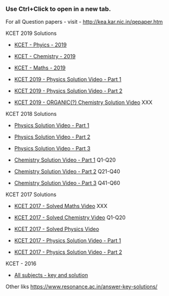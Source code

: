 ### Use Ctrl+Click to open in a new tab.

For all Question papers - visit - http://kea.kar.nic.in/qepaper.htm

KCET 2019 Solutions
* [KCET - Phyics - 2019](https://www.resonance.ac.in/answer-key-solutions/KCET/2019/Solutions/Physics.pdf)
* [KCET - Chemistry - 2019](https://www.resonance.ac.in/answer-key-solutions/KCET/2019/Solutions/Chemistry-v2.pdf)
* [KCET - Maths - 2019](https://www.resonance.ac.in/answer-key-solutions/KCET/2019/Solutions/Maths-Code-C3.pdf)

* [KCET 2019 - Physics Solution Video - Part 1](https://www.youtube.com/watch?v=cCb2xNnNmOo)
* [KCET 2019 - Physics Solution Video - Part 2](https://www.youtube.com/watch?v=EneempHaEss)
* [KCET 2019 - ORGANIC(?) Chemistry Solution Video](https://www.youtube.com/watch?v=A5FNqQSCf8c) XXX


KCET 2018 Solutions
* [Physics Solution Video - Part 1](https://www.youtube.com/watch?v=kFgn2X6-jQU)
* [Physics Solution Video - Part 2](https://www.youtube.com/watch?v=cB_TGQNx8G4)
* [Physics Solution Video - Part 3](https://www.youtube.com/watch?v=LxNLTsU0IXc)

* [Chemistry Solution Video - Part 1](https://www.youtube.com/watch?v=vE2puR33T6M) Q1-Q20
* [Chemistry Solution Video - Part 2](https://www.youtube.com/watch?v=QV6iNLdVP3g) Q21-Q40
* [Chemistry Solution Video - Part 3](https://www.youtube.com/watch?v=-ZU2Z8C-QuY) Q41-Q60

KCET 2017 Solutions
* [KCET 2017 - Solved Maths Video](https://www.youtube.com/watch?v=9IEK0gA5TCg) XXX
* [KCET 2017 - Solved Chemistry Video](https://www.youtube.com/watch?v=HjklyZEROMU) Q1-Q20

* [KCET 2017 - Solved Physics Video](https://www.youtube.com/watch?v=WRYzHr7GJGQ)

* [KCET 2017 - Physics Solution Video - Part 1](https://www.youtube.com/watch?v=vokPTvHQCmQ)
* [KCET 2017 - Physics Solution Video - Part 2](https://www.youtube.com/watch?v=K-cBms92HTQ)

KCET - 2016
* [All subjects - key and solution](https://www.resonance.ac.in/answer-key-solutions/KCET/2016/Solutions/205-KCET-May-2016-Paper-Solution.pdf)


Other liks
https://www.resonance.ac.in/answer-key-solutions/
